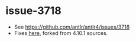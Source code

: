 # issue-3718

* See https://github.com/antlr/antlr4/issues/3718
* Fixes [here](./mod-runtime/go), forked from 4.10.1 sources.
